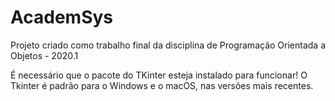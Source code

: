 # AcademSys
Projeto criado como trabalho final da disciplina de Programação Orientada a Objetos - 2020.1

É necessário que o pacote do TKinter esteja instalado para funcionar!
O Tkinter é padrão para o Windows e o macOS, nas versões mais recentes. 

